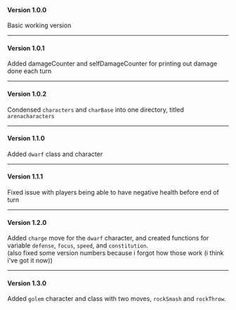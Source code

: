 #### Version 1.0.0
Basic working version

---

#### Version 1.0.1
Added damageCounter and selfDamageCounter for printing out damage done each turn

---

#### Version 1.0.2
Condensed `characters` and `charBase` into one directory, titled `arenacharacters`

---

#### Version 1.1.0
Added `dwarf` class and character

---

#### Version 1.1.1
Fixed issue with players being able to have negative health before end of turn

---

#### Version 1.2.0
Added `charge` move for the `dwarf` character, and created functions for variable `defense`, `focus`, `speed`, and `constitution`.\
(also fixed some version numbers because i forgot how those work (i think i've got it now))

---

#### Version 1.3.0
Added `golem` character and class with two moves, `rockSmash` and `rockThrow`.
